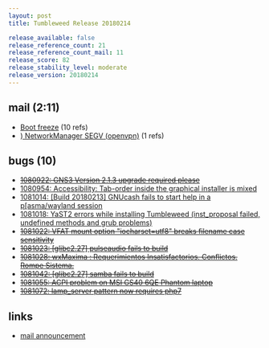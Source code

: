 ```yaml
---
layout: post
title: Tumbleweed Release 20180214

release_available: false
release_reference_count: 21
release_reference_count_mail: 11
release_score: 82
release_stability_level: moderate
release_version: 20180214
---
```


## mail (2:11)

- [Boot freeze](https://lists.opensuse.org/opensuse-factory/2018-02/msg00590.html) (10 refs)
- [) NetworkManager SEGV (openvpn)](https://lists.opensuse.org/opensuse-factory/2018-02/msg01160.html) (1 refs)

## bugs (10)

<!--more-->

- ~~[1080922: GNS3 Version 2.1.3 upgrade required please](https://bugzilla.opensuse.org/show_bug.cgi?id=1080922)~~
- [1080954: Accessibility: Tab-order inside the graphical installer is mixed](https://bugzilla.opensuse.org/show_bug.cgi?id=1080954)
- [1081014: \[Build 20180213\] GNUcash fails to start help in a p\[asma/wayland session](https://bugzilla.opensuse.org/show_bug.cgi?id=1081014)
- [1081018: YaST2 errors while installing Tumbleweed (inst_proposal failed, undefined methods and grub problems)](https://bugzilla.opensuse.org/show_bug.cgi?id=1081018)
- ~~[1081022: VFAT mount option "iocharset=utf8" breaks filename case sensitivity](https://bugzilla.opensuse.org/show_bug.cgi?id=1081022)~~
- ~~[1081023: \[glibc2.27\] pulseaudio fails to build](https://bugzilla.opensuse.org/show_bug.cgi?id=1081023)~~
- ~~[1081028: wxMaxima : Requerimientos Insatisfactorios. Conflictos. Rompe Sistema.](https://bugzilla.opensuse.org/show_bug.cgi?id=1081028)~~
- ~~[1081042: \[glibc2.27\] samba fails to build](https://bugzilla.opensuse.org/show_bug.cgi?id=1081042)~~
- ~~[1081055: ACPI problem on MSI GS40 6QE Phantom laptop](https://bugzilla.opensuse.org/show_bug.cgi?id=1081055)~~
- ~~[1081072: lamp_server pattern now requires php7](https://bugzilla.opensuse.org/show_bug.cgi?id=1081072)~~



## links

- [mail announcement](https://lists.opensuse.org/opensuse-factory/2018-02/msg00564.html)
